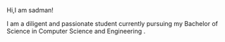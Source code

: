  Hi,I am sadman!
 
 I am a diligent and passionate student currently pursuing my Bachelor of Science in Computer Science and Engineering .
 
